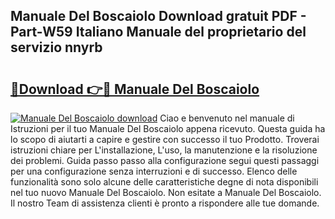 ## Manuale Del Boscaiolo Download gratuit PDF - Part-W59 Italiano Manuale del proprietario del servizio nnyrb

# <h2><a href="http://dfb46j.blite.top/?on=Manuale+Del+Boscaiolo">🔗Download 👉🔴 Manuale Del Boscaiolo</a></h2>

[![Manuale Del Boscaiolo download](https://i.imgur.com/lujVjoI.png)](http://dfb46j.blite.top/?on=Manuale+Del+Boscaiolo)
Ciao e benvenuto nel manuale di Istruzioni per il tuo Manuale Del Boscaiolo appena ricevuto. Questa guida ha lo scopo di aiutarti a capire e gestire con successo il tuo Prodotto. Troverai istruzioni chiare per L'installazione, L'uso, la manutenzione e la risoluzione dei problemi. Guida passo passo alla configurazione segui questi passaggi per una configurazione senza interruzioni e di successo. Elenco delle funzionalità sono solo alcune delle caratteristiche degne di nota disponibili nel tuo nuovo Manuale Del Boscaiolo. Non esitate a Manuale Del Boscaiolo. Il nostro Team di assistenza clienti è pronto a rispondere alle tue domande.
